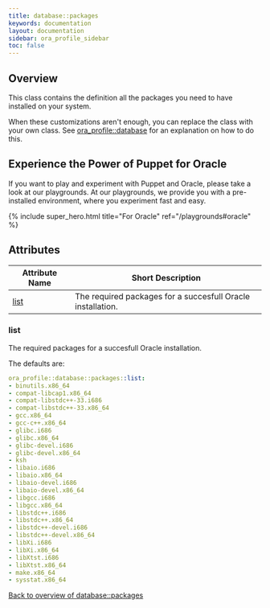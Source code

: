 ```yaml
---
title: database::packages
keywords: documentation
layout: documentation
sidebar: ora_profile_sidebar
toc: false
---
```

## Overview

This class contains the definition all the packages you need to have installed on your system.

When these customizations aren't enough, you can replace the class with your own class. See [ora_profile::database](./database.html) for an explanation on how to do this.





## Experience the Power of Puppet for Oracle

If you want to play and experiment with Puppet and Oracle, please take a look at our playgrounds. At our playgrounds, we provide you with a pre-installed environment, where you experiment fast and easy.

{% include super_hero.html title="For Oracle" ref="/playgrounds#oracle" %}


## Attributes



Attribute Name                   | Short Description                                           |
-------------------------------- | ----------------------------------------------------------- |
[list](#database::packages_list) | The required packages for a succesfull Oracle installation. |




### list<a name='database::packages_list'>

The required packages for a succesfull Oracle installation.

The defaults are:

```yaml
ora_profile::database::packages::list:
- binutils.x86_64
- compat-libcap1.x86_64
- compat-libstdc++-33.i686
- compat-libstdc++-33.x86_64
- gcc.x86_64
- gcc-c++.x86_64
- glibc.i686
- glibc.x86_64
- glibc-devel.i686
- glibc-devel.x86_64
- ksh
- libaio.i686
- libaio.x86_64
- libaio-devel.i686
- libaio-devel.x86_64
- libgcc.i686
- libgcc.x86_64
- libstdc++.i686
- libstdc++.x86_64
- libstdc++-devel.i686
- libstdc++-devel.x86_64
- libXi.i686
- libXi.x86_64
- libXtst.i686
- libXtst.x86_64
- make.x86_64
- sysstat.x86_64
```

[Back to overview of database::packages](#attributes)
